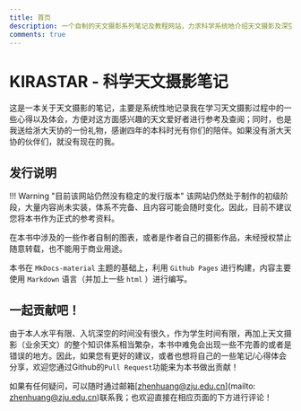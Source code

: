 ```yaml
---
title: 首页
description: 一个自制的天文摄影系列笔记及教程网站，力求科学系统地介绍天文摄影及深空观测摄影的理论基础、硬件基础、数据收集、数据处理等方面的知识。
comments: true
---
```

# KIRASTAR - 科学天文摄影笔记

这是一本关于天文摄影的笔记，主要是系统性地记录我在学习天文摄影过程中的一些心得以及体会，方便对这方面感兴趣的天文爱好者进行参考及查阅；同时，也是我送给浙大天协的一份礼物，感谢四年的本科时光有你们的陪伴。如果没有浙大天协的伙伴们，就没有现在的我。

## 发行说明

!!! Warning "目前该网站仍然没有稳定的发行版本"
    该网站仍然处于制作的初级阶段，大量内容尚未实装，体系不完备、且内容可能会随时变化。因此，目前不建议您将本书作为正式的参考资料。

在本书中涉及的一些作者自制的图表，或者是作者自己的摄影作品，未经授权禁止随意转载，也不能用于商业用途。

本书在 `MkDocs-material` 主题的基础上，利用 `Github Pages` 进行构建，内容主要使用 `Markdown` 语言（并加上一些 `html` ）进行编写。

## 一起贡献吧！

由于本人水平有限、入坑深空的时间没有很久，作为学生时间有限，再加上天文摄影（业余天文）的整个知识体系相当繁杂，本书中难免会出现一些不完善的或者是错误的地方。因此，如果您有更好的建议，或者也想将自己的一些笔记/心得体会分享，欢迎您通过Github的`Pull Request`功能来为本书做出贡献！

如果有任何疑问，可以随时通过邮箱[zhenhuang@zju.edu.cn](mailto: zhenhuang@zju.edu.cn)联系我；也欢迎直接在相应页面的下方进行评论！

<script type="text/javascript" src="//rf.revolvermaps.com/0/0/8.js?i=5dxeeuukdso&amp;m=1&amp;c=ff0000&amp;cr1=ffffff&amp;f=arial&amp;l=33" async="async"></script>